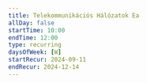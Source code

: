 ```yaml
---
title: Telekommunikációs Hálózatok Ea
allDay: false
startTime: 10:00
endTime: 12:00
type: recurring
daysOfWeek: [W]
startRecur: 2024-09-11
endRecur: 2024-12-14
---
```

